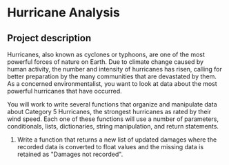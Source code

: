 # Hurricane Analysis

## Project description

Hurricanes, also known as cyclones or typhoons, are one of the most powerful forces of nature on Earth.
Due to climate change caused by human activity, the number and intensity of hurricanes has risen,
calling for better preparation by the many communities that are devastated by them. As a concerned environmentalist,
you want to look at data about the most powerful hurricanes that have occurred.

You will work to write several functions that organize and manipulate data about Category 5 Hurricanes,
the strongest hurricanes as rated by their wind speed. Each one of these functions will use a number of parameters,
conditionals, lists, dictionaries, string manipulation, and return statements.

1. Write a function that returns a new list of updated damages where the recorded data is converted
to float values and the missing data is retained as "Damages not recorded".